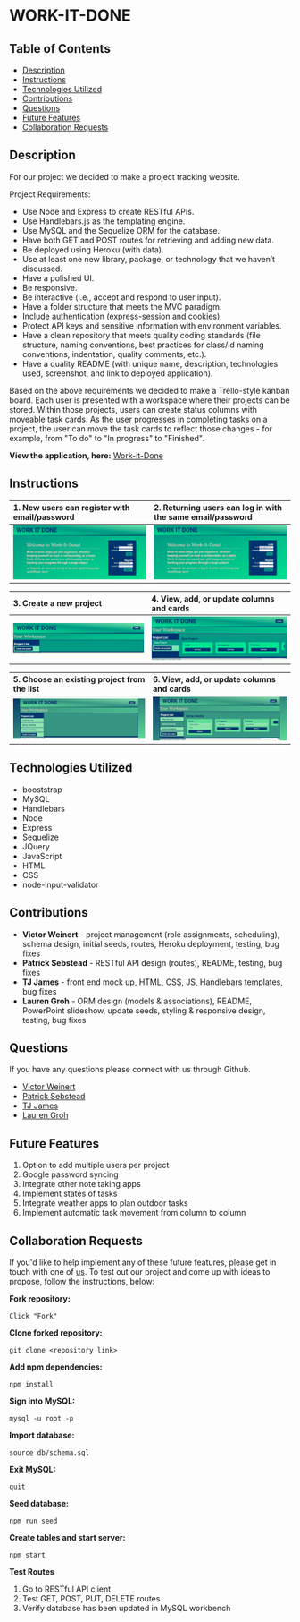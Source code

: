 # WORK-IT-DONE

## Table of Contents 
* [Description](#description)
* [Instructions](#instructions)
* [Technologies Utilized](#technologies-utilized)
* [Contributions](#contributions)
* [Questions](#questions)
* [Future Features](#future-features)
* [Collaboration Requests](#collaboration-requests)

## Description

For our project we decided to make a project tracking website. 

Project Requirements:
 * Use Node and Express to create RESTful APIs.
 * Use Handlebars.js as the templating engine.
 * Use MySQL and the Sequelize ORM for the database.
 * Have both GET and POST routes for retrieving and adding new data.
 * Be deployed using Heroku (with data).
 * Use at least one new library, package, or technology that we haven’t discussed.
 * Have a polished UI.
 * Be responsive.
 * Be interactive (i.e., accept and respond to user input).
 * Have a folder structure that meets the MVC paradigm.
 * Include authentication (express-session and cookies).
 * Protect API keys and sensitive information with environment variables.
 * Have a clean repository that meets quality coding standards (file structure, naming conventions, best practices for class/id naming   conventions, indentation, quality comments, etc.).
 * Have a quality README (with unique name, description, technologies used, screenshot, and link to deployed application).


Based on the above requirements we decided to make a Trello-style kanban board. Each user is presented with a workspace where their projects can be stored. Within those projects, users can create status columns with moveable task cards. As the user progresses in completing tasks on a project, the user can move the task cards to reflect those changes - for example, from "To do" to "In progress" to "Finished".

**View the application, here:** [Work-it-Done](https://warm-eyrie-07140.herokuapp.com/ "Work-it-Done")

## Instructions 

| 1. New users can register with email/password | 2. Returning users can log in with the same email/password |
| :-- | :-- |
| ![Work-It-Done register](./assets/images/register.png "register") | ![Work-It-Done login](./assets/images/login.png "login") |

| 3. Create a new project | 4. View, add, or update columns and cards |
| :-- | :-- |
| ![Work-It-Done create-new-project](./assets/images/create-new-project.png "create-new-project") | ![Work-It-Done update-project](./assets/images/update-project.png "update-project") |

|5. Choose an existing project from the list | 6. View, add, or update columns and cards |
| :-- | :-- |
| ![Work-It-Done workspace](./assets/images/workspace.png "workspace") | ![Work-It-Done existing-project](./assets/images/existing-project.png "existing-project") |

## Technologies Utilized
 
 * booststrap
 * MySQL
 * Handlebars
 * Node
 * Express
 * Sequelize
 * JQuery
 * JavaScript
 * HTML
 * CSS
 * node-input-validator

## Contributions

* **Victor Weinert** - project management (role assignments, scheduling), schema design, initial seeds, routes, Heroku deployment, testing, bug fixes
* **Patrick Sebstead** - RESTful API design (routes), README, testing, bug fixes
* **TJ James** - front end mock up, HTML, CSS, JS, Handlebars templates, bug fixes
* **Lauren Groh** - ORM design (models & associations), README, PowerPoint slideshow, update seeds, styling & responsive design, testing, bug fixes

## Questions

If you have any questions please connect with us through Github. 

* [Victor Weinert](https://github.com/vw0389)
* [Patrick Sebstead](https://github.com/RaiderNationBuilder)
* [TJ James](https://github.com/jamestw13)
* [Lauren Groh](https://github.com/GrohTech)

## Future Features
1. Option to add multiple users per project
2. Google password syncing
3. Integrate other note taking apps
4. Implement states of tasks
5. Integrate weather apps to plan outdoor tasks
6. Implement automatic task movement from column to column

## Collaboration Requests

If you'd like to help implement any of these future features, please get in touch with one of [us](#contributions). 
To test out our project and come up with ideas to propose, follow the instructions, below:  

**Fork repository:**  
```
Click "Fork"
```

**Clone forked repository:**
```
git clone <repository link>
```

**Add npm dependencies:**
```
npm install
```
**Sign into MySQL:**
```
mysql -u root -p
```
**Import database:**
```
source db/schema.sql
```
**Exit MySQL:**
```
quit
```
**Seed database:**
```
npm run seed
```
**Create tables and start server:**
```
npm start
```
**Test Routes**
1. Go to RESTful API client
2. Test GET, POST, PUT, DELETE routes
3. Verify database has been updated in MySQL workbench